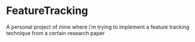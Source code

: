 # FeatureTracking
A personal project of mine where i'm trying to implement a feature tracking technique from a certain research paper
